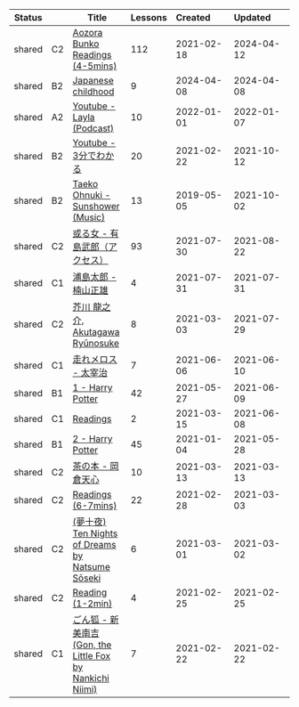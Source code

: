 |Status| |Title|Lessons|Created&nbsp;&nbsp;&nbsp;&nbsp;&nbsp;&nbsp;|Updated&nbsp;&nbsp;&nbsp;&nbsp;&nbsp;&nbsp;|
|------|-|-----|-------|--------------|--------------|
|shared|C2|[Aozora Bunko Readings (4-5mins)](https://www.lingq.com/en/learn/ja/web/library/course/793510)|112|2021-02-18|2024-04-12
|shared|B2|[Japanese childhood](https://www.lingq.com/en/learn/ja/web/library/course/1685526)|9|2024-04-08|2024-04-08
|shared|A2|[Youtube - Layla (Podcast)](https://www.lingq.com/en/learn/ja/web/library/course/990105)|10|2022-01-01|2022-01-07
|shared|B2|[Youtube - 3分でわかる](https://www.lingq.com/en/learn/ja/web/library/course/796377)|20|2021-02-22|2021-10-12
|shared|B2|[Taeko Ohnuki - Sunshower (Music)](https://www.lingq.com/en/learn/ja/web/library/course/462636)|13|2019-05-05|2021-10-02
|shared|C2|[或る女 - 有島武郎（アクセス）](https://www.lingq.com/en/learn/ja/web/library/course/890748)|93|2021-07-30|2021-08-22
|shared|C1|[浦島太郎 - 楠山正雄](https://www.lingq.com/en/learn/ja/web/library/course/891529)|4|2021-07-31|2021-07-31
|shared|C2|[芥川 龍之介, Akutagawa Ryūnosuke](https://www.lingq.com/en/learn/ja/web/library/course/803231)|8|2021-03-03|2021-07-29
|shared|C1|[走れメロス - 太宰治](https://www.lingq.com/en/learn/ja/web/library/course/860023)|7|2021-06-06|2021-06-10
|shared|B1|[1 - Harry Potter](https://www.lingq.com/en/learn/ja/web/library/course/854312)|42|2021-05-27|2021-06-09
|shared|C1|[Readings](https://www.lingq.com/en/learn/ja/web/library/course/811588)|2|2021-03-15|2021-06-08
|shared|B1|[2 - Harry Potter](https://www.lingq.com/en/learn/ja/web/library/course/763592)|45|2021-01-04|2021-05-28
|shared|C2|[茶の本 - 岡倉天心](https://www.lingq.com/en/learn/ja/web/library/course/809805)|10|2021-03-13|2021-03-13
|shared|C2|[Readings (6-7mins)](https://www.lingq.com/en/learn/ja/web/library/course/800766)|22|2021-02-28|2021-03-03
|shared|C2|[(夢十夜) Ten Nights of Dreams by Natsume Sōseki](https://www.lingq.com/en/learn/ja/web/library/course/801912)|6|2021-03-01|2021-03-02
|shared|C2|[Reading (1-2min)](https://www.lingq.com/en/learn/ja/web/library/course/798926)|4|2021-02-25|2021-02-25
|shared|C1|[ごん狐 - 新美南吉 (Gon, the Little Fox by Nankichi Niimi)](https://www.lingq.com/en/learn/ja/web/library/course/796710)|7|2021-02-22|2021-02-22
